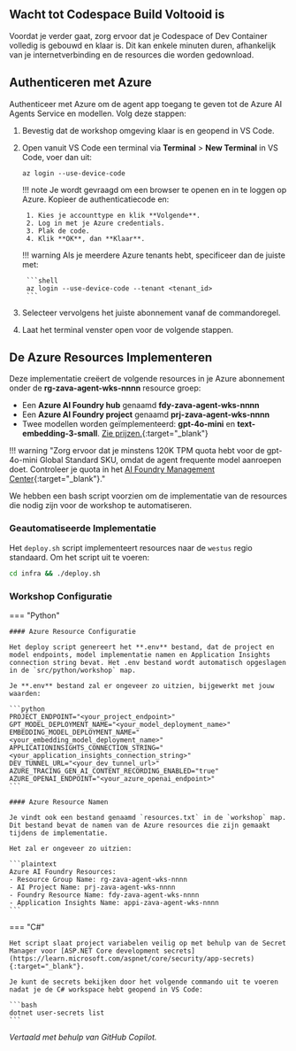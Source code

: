 ## Wacht tot Codespace Build Voltooid is

Voordat je verder gaat, zorg ervoor dat je Codespace of Dev Container volledig is gebouwd en klaar is. Dit kan enkele minuten duren, afhankelijk van je internetverbinding en de resources die worden gedownload.

## Authenticeren met Azure

Authenticeer met Azure om de agent app toegang te geven tot de Azure AI Agents Service en modellen. Volg deze stappen:

1. Bevestig dat de workshop omgeving klaar is en geopend in VS Code.
2. Open vanuit VS Code een terminal via **Terminal** > **New Terminal** in VS Code, voer dan uit:

    ```shell
    az login --use-device-code
    ```

    !!! note
        Je wordt gevraagd om een browser te openen en in te loggen op Azure. Kopieer de authenticatiecode en:

        1. Kies je accounttype en klik **Volgende**.
        2. Log in met je Azure credentials.
        3. Plak de code.
        4. Klik **OK**, dan **Klaar**.

    !!! warning
        Als je meerdere Azure tenants hebt, specificeer dan de juiste met:

        ```shell
        az login --use-device-code --tenant <tenant_id>
        ```

3. Selecteer vervolgens het juiste abonnement vanaf de commandoregel.
4. Laat het terminal venster open voor de volgende stappen.

## De Azure Resources Implementeren

Deze implementatie creëert de volgende resources in je Azure abonnement onder de **rg-zava-agent-wks-nnnn** resource groep:

- Een **Azure AI Foundry hub** genaamd **fdy-zava-agent-wks-nnnn**
- Een **Azure AI Foundry project** genaamd **prj-zava-agent-wks-nnnn**
- Twee modellen worden geïmplementeerd: **gpt-4o-mini** en **text-embedding-3-small**. [Zie prijzen.](https://azure.microsoft.com/pricing/details/cognitive-services/openai-service/){:target="_blank"}

!!! warning "Zorg ervoor dat je minstens 120K TPM quota hebt voor de gpt-4o-mini Global Standard SKU, omdat de agent frequente model aanroepen doet. Controleer je quota in het [AI Foundry Management Center](https://ai.azure.com/managementCenter/quota){:target="_blank"}."

We hebben een bash script voorzien om de implementatie van de resources die nodig zijn voor de workshop te automatiseren.

### Geautomatiseerde Implementatie

Het `deploy.sh` script implementeert resources naar de `westus` regio standaard. Om het script uit te voeren:

```bash
cd infra && ./deploy.sh
```

<!-- !!! note "Op Windows, voer `deploy.ps1` uit in plaats van `deploy.sh`" -->

### Workshop Configuratie

=== "Python"

    #### Azure Resource Configuratie

    Het deploy script genereert het **.env** bestand, dat de project en model endpoints, model implementatie namen en Application Insights connection string bevat. Het .env bestand wordt automatisch opgeslagen in de `src/python/workshop` map.
    
    Je **.env** bestand zal er ongeveer zo uitzien, bijgewerkt met jouw waarden:

    ```python
    PROJECT_ENDPOINT="<your_project_endpoint>"
    GPT_MODEL_DEPLOYMENT_NAME="<your_model_deployment_name>"
    EMBEDDING_MODEL_DEPLOYMENT_NAME="<your_embedding_model_deployment_name>"
    APPLICATIONINSIGHTS_CONNECTION_STRING="<your_application_insights_connection_string>"
    DEV_TUNNEL_URL="<your_dev_tunnel_url>"
    AZURE_TRACING_GEN_AI_CONTENT_RECORDING_ENABLED="true"
    AZURE_OPENAI_ENDPOINT="<your_azure_openai_endpoint>"
    ```

    #### Azure Resource Namen

    Je vindt ook een bestand genaamd `resources.txt` in de `workshop` map. Dit bestand bevat de namen van de Azure resources die zijn gemaakt tijdens de implementatie.

    Het zal er ongeveer zo uitzien:

    ```plaintext
    Azure AI Foundry Resources:
    - Resource Group Name: rg-zava-agent-wks-nnnn
    - AI Project Name: prj-zava-agent-wks-nnnn
    - Foundry Resource Name: fdy-zava-agent-wks-nnnn
    - Application Insights Name: appi-zava-agent-wks-nnnn
    ```


=== "C#"

    Het script slaat project variabelen veilig op met behulp van de Secret Manager voor [ASP.NET Core development secrets](https://learn.microsoft.com/aspnet/core/security/app-secrets){:target="_blank"}.

    Je kunt de secrets bekijken door het volgende commando uit te voeren nadat je de C# workspace hebt geopend in VS Code:

    ```bash
    dotnet user-secrets list
    ```

*Vertaald met behulp van GitHub Copilot.*
